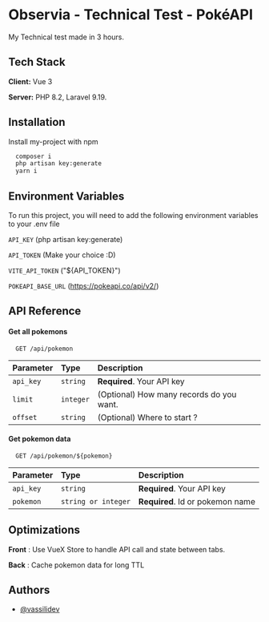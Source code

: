 
# Observia - Technical Test - PokéAPI


My Technical test made in 3 hours.
## Tech Stack

**Client:** Vue 3

**Server:** PHP 8.2, Laravel 9.19.


## Installation

Install my-project with npm

```bash
  composer i
  php artisan key:generate
  yarn i
```
    
## Environment Variables

To run this project, you will need to add the following environment variables to your .env file

`API_KEY` (php artisan key:generate)

`API_TOKEN` (Make your choice :D)

`VITE_API_TOKEN` ("${API_TOKEN}")

`POKEAPI_BASE_URL` (https://pokeapi.co/api/v2/)


## API Reference

#### Get all pokemons

```http
  GET /api/pokemon
```

| Parameter | Type     | Description                |
| :-------- | :------- | :------------------------- |
| `api_key` | `string` | **Required**. Your API key |
| `limit` | `integer` | (Optional) How many records do you want. |
| `offset` | `string` | (Optional) Where to start ? |

#### Get pokemon data

```http
  GET /api/pokemon/${pokemon}
```

| Parameter | Type     | Description                       |
| :-------- | :------- | :-------------------------------- |
| `api_key` | `string` | **Required**. Your API key |
| `pokemon` | `string or integer` | **Required**. Id or pokemon name |


## Optimizations

**Front** : Use VueX Store to handle API call and state between tabs.

**Back** : Cache pokemon data for long TTL

## Authors

- [@vassilidev](https://www.github.com/vassilidev)

